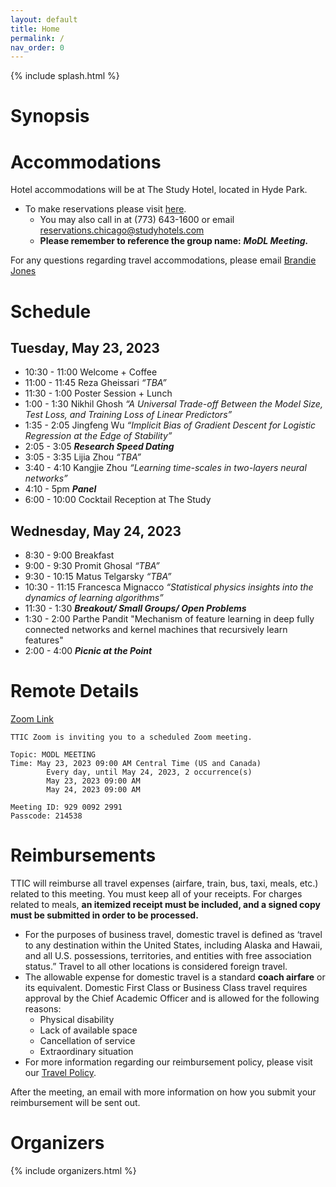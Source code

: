 ```yaml
---
layout: default
title: Home
permalink: /
nav_order: 0
---
```


{% include splash.html %}

# Synopsis

# Accommodations

Hotel accommodations will be at The Study Hotel, located in Hyde Park. 
- To make reservations please visit [here](https://reservations.travelclick.com/114529?groupID=3920394).
  - You may also call in at (773) 643-1600 or email [reservations.chicago@studyhotels.com](mailto:reservations.chicago@studyhotels.com)
  - **Please remember to reference the group name:** ***MoDL Meeting.***

For any questions regarding travel accommodations, please email [Brandie
Jones](mailto:bjones@ttic.edu)

# Schedule

## Tuesday, May 23, 2023
- 10:30 - 11:00 Welcome + Coffee
- 11:00 - 11:45 Reza Gheissari *“TBA”*
- 11:30 - 1:00 Poster Session + Lunch
- 1:00 - 1:30 Nikhil Ghosh *“A Universal Trade-off Between the Model Size, Test
  Loss, and Training Loss of Linear Predictors”*
- 1:35 - 2:05 Jingfeng Wu *“Implicit Bias of Gradient Descent for Logistic
  Regression at the Edge of Stability”*
- 2:05 - 3:05 ***Research Speed Dating***
- 3:05 - 3:35 Lijia Zhou *“TBA”*
- 3:40 - 4:10 Kangjie Zhou *“Learning time-scales in two-layers neural
  networks”*
- 4:10 - 5pm ***Panel***
- 6:00 - 10:00 Cocktail Reception at The Study 

## Wednesday, May 24, 2023
- 8:30 - 9:00 Breakfast 
- 9:00 - 9:30 Promit Ghosal *“TBA”*
- 9:30 - 10:15 Matus Telgarsky *“TBA”*
- 10:30 - 11:15 Francesca Mignacco *“Statistical physics insights into the dynamics of learning algorithms”*
- 11:30 - 1:30 ***Breakout/ Small Groups/ Open Problems***
- 1:30 - 2:00 Parthe Pandit "Mechanism of feature learning in deep fully
  connected networks and kernel machines that recursively learn features" 
- 2:00 - 4:00 ***Picnic at the Point***

# Remote Details


[Zoom Link](https://uchicagogroup.zoom.us/j/92900922991?pwd=ZE96Y1BkNW9vTGovbGszZ0lJZDR1Zz09)

```
TTIC Zoom is inviting you to a scheduled Zoom meeting.

Topic: MODL MEETING
Time: May 23, 2023 09:00 AM Central Time (US and Canada)
        Every day, until May 24, 2023, 2 occurrence(s)
        May 23, 2023 09:00 AM
        May 24, 2023 09:00 AM

Meeting ID: 929 0092 2991
Passcode: 214538
```

# Reimbursements


TTIC will reimburse all travel expenses (airfare, train, bus, taxi, meals,
etc.) related to this meeting. You must keep all of your receipts. For charges
related to meals, **an itemized receipt must be included, and a signed copy must
be submitted in order to be processed.**
 
- For the purposes of business travel, domestic travel is defined as ‘travel to
  any destination within the United States, including Alaska and Hawaii, and
  all U.S. possessions, territories, and entities with free association
  status.”  Travel to all other locations is considered foreign travel.
- The allowable expense for domestic travel is a standard **coach airfare** or
  its equivalent.  Domestic First Class or Business Class travel requires
  approval by the Chief Academic Officer and is allowed for the following
  reasons:
  - Physical disability
  - Lack of available space
  - Cancellation of service
  - Extraordinary situation
- For more information regarding our reimbursement policy, please visit our
  [Travel Policy](https://ttic.edu/dl/travel_policy.pdf).

After the meeting, an email with more information on how you submit your reimbursement will be sent out.

# Organizers

{% include organizers.html %}
